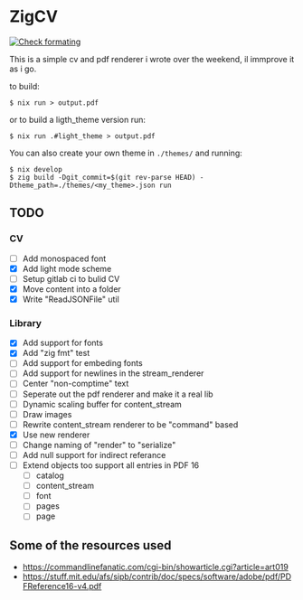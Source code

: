 # ZigCV

[![Check formating](https://github.com/Miniwoffer/zigcv/actions/workflows/format.yml/badge.svg)](https://github.com/Miniwoffer/zigcv/actions/workflows/format.yml)

This is a simple cv and pdf renderer i wrote over the weekend, il immprove it as i go.

to build:
```
$ nix run > output.pdf
```
or to build a ligth_theme version run:
```
$ nix run .#light_theme > output.pdf
```
You can also create your own theme in `./themes/` and running:
```
$ nix develop
$ zig build -Dgit_commit=$(git rev-parse HEAD) -Dtheme_path=./themes/<my_theme>.json run
```

## TODO
### CV
 - [ ] Add monospaced font
 - [X] Add light mode scheme
 - [ ] Setup gitlab ci to bulid CV
 - [X] Move content into a folder
 - [X] Write "ReadJSONFile" util
### Library
 - [X] Add support for fonts
 - [X] Add "zig fmt" test
 - [ ] Add support for embeding fonts
 - [ ] Add support for newlines in the stream_renderer
 - [ ] Center "non-comptime" text
 - [ ] Seperate out the pdf renderer and make it a real lib
 - [ ] Dynamic scaling buffer for content_stream
 - [ ] Draw images
 - [ ] Rewrite content_stream renderer to be "command" based
 - [X] Use new renderer
 - [ ] Change naming of "render" to "serialize"
 - [ ] Add null support for indirect referance
 - [ ] Extend objects too support all entries in PDF 16
   - [ ] catalog
   - [ ] content_stream
   - [ ] font
   - [ ] pages
   - [ ] page

## Some of the resources used
 - https://commandlinefanatic.com/cgi-bin/showarticle.cgi?article=art019
 - https://stuff.mit.edu/afs/sipb/contrib/doc/specs/software/adobe/pdf/PDFReference16-v4.pdf
